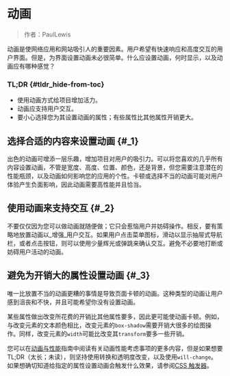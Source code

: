 # 动画

> 作者：PaulLewis

动画是使网络应用和网站吸引人的重要因素。用户希望有快速响应和高度交互的用户界面。但是，为界面设置动画未必很简单。什么应设置动画，何时显示，以及动画应有哪种感觉？

### TL;DR {#tldr_hide-from-toc}

* 使用动画方式给项目增加活力。
* 动画应支持用户交互。
* 要小心选择您为其设置动画的属性；有些属性比其他属性开销更大。

## 选择合适的内容来设置动画 {#_1}

出色的动画可增添一层乐趣，增加项目对用户的吸引力。可以将您喜欢的几乎所有内容设置动画，不管是宽度、高度、位置、颜色，还是背景，但您需要注意潜在的性能瓶颈，以及动画如何影响您的应用的个性。卡顿或选择不当的动画可能对用户体验产生负面影响，因此动画需要高性能并且恰当。

## 使用动画来支持交互 {#_2}

不要仅仅因为您可以做动画就随便做；它只会惹恼用户并妨碍操作。相反，要有策略地放置动画以\_增强\_用户交互。如果用户点击菜单图标，滑动以显示抽屉式导航栏，或者点击按钮，则可以使用少量辉光或弹跳来确认交互。避免不必要地打断或妨碍用户活动的动画。

## 避免为开销大的属性设置动画 {#_3}

唯一比放置不当的动画更糟的事情是导致页面卡顿的动画。这种类型的动画让用户感到沮丧和不快，并且可能希望你没有设置动画。

某些属性做出改变所花费的开销比其他属性要多，因此更可能使动画卡顿。例如，与改变元素的文本颜色相比，改变元素的`box-shadow`需要开销大很多的绘图操作。同样，改变元素的`width`可能比改变其`transform`要多一些开销。

您可以在[动画与性能](https://developers.google.com/web/fundamentals/design-and-ux/animations/animations-and-performance)指南中阅读有关动画性能考虑事项的更多内容，但是如果想要 TL;DR（太长；未读），则坚持使用转换和透明度改变，以及使用`will-change`。如果想确切知道给指定的属性设置动画会触发什么效果，请参阅[CSS 触发器](http://csstriggers.com/)。

